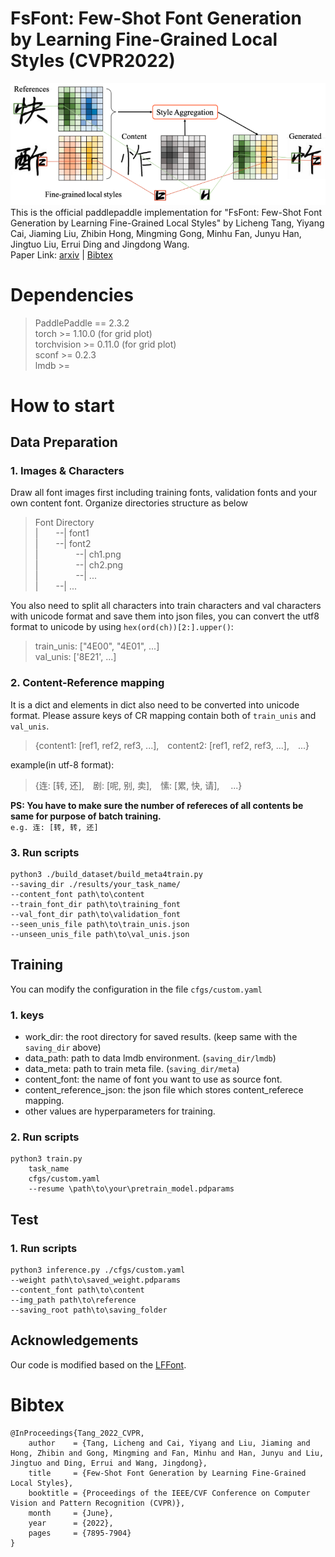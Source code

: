 # FsFont: Few-Shot Font Generation by Learning Fine-Grained Local Styles (CVPR2022)
![image](./IMG/abstract.png)  
This is the official paddlepaddle implementation for "FsFont: Few-Shot Font Generation by Learning Fine-Grained Local Styles" by Licheng Tang, Yiyang Cai, Jiaming Liu, Zhibin Hong, Mingming Gong, Minhu Fan, Junyu Han, Jingtuo Liu, Errui Ding and Jingdong Wang.  
Paper Link: [arxiv](https://arxiv.org/abs/2205.09965) | [Bibtex](#1)



# Dependencies
>PaddlePaddle == 2.3.2  
>torch >= 1.10.0 (for grid plot)  
>torchvision >= 0.11.0  (for grid plot)  
>sconf >= 0.2.3  
>lmdb >= 


# How to start
## Data Preparation
### 1. Images & Characters  
Draw all font images first including training fonts, validation fonts and your own content font. Organize directories structure as below  
> Font Directory  
> |&#8195;&#8195;--| font1  
> |&#8195;&#8195;--| font2  
> |&#8195;&#8195;&#8195;&#8195; --| ch1.png  
> |&#8195;&#8195;&#8195;&#8195; --| ch2.png  
> |&#8195;&#8195;&#8195;&#8195; --| ...     
> |&#8195;&#8195;--| ...  

You also need to split all characters into train characters and val characters with unicode format and save them into json files, you can convert the utf8 format to unicode by using `hex(ord(ch))[2:].upper()`:  
> train_unis: \["4E00", "4E01", ...]  
> val_unis: \['8E21', ...]

### 2. Content-Reference mapping  
It is a dict and elements in dict also need to be converted into unicode format. Please assure keys of CR mapping contain both of `train_unis` and `val_unis`.     
> {content1: \[ref1, ref2, ref3, ...],&#8195;content2: \[ref1, ref2, ref3, ...],&#8195;...}  

example(in utf-8 format):  
> {连: \[转, 还],&#8195;剧: \[呢, 别, 卖],&#8195;愫: \[累, 快, 请],&#8195; ...}  

**PS: You have to make sure the number of refereces of all contents be same for purpose of batch training.**   
`e.g. 连: [转, 转, 还] `

### 3. Run scripts  
``` 
python3 ./build_dataset/build_meta4train.py 
--saving_dir ./results/your_task_name/ 
--content_font path\to\content 
--train_font_dir path\to\training_font 
--val_font_dir path\to\validation_font 
--seen_unis_file path\to\train_unis.json 
--unseen_unis_file path\to\val_unis.json 
```  

## Training
You can modify the configuration in the file `cfgs/custom.yaml`  
### 1. keys
* work_dir: the root directory for saved results. (keep same with the `saving_dir` above) 
* data_path: path to data lmdb environment. (`saving_dir/lmdb`)
* data_meta: path to train meta file. (`saving_dir/meta`)
* content_font: the name of font you want to use as source font.
* content_reference_json: the json file which stores content_referece mapping.  
* other values are hyperparameters for training.  

### 2. Run scripts  
```
python3 train.py 
    task_name
    cfgs/custom.yaml
    --resume \path\to\your\pretrain_model.pdparams  
```
    
    
## Test  

### 1. Run scripts  
```
python3 inference.py ./cfgs/custom.yaml 
--weight path\to\saved_weight.pdparams
--content_font path\to\content 
--img_path path\to\reference 
--saving_root path\to\saving_folder
```

## Acknowledgements  
Our code is modified based on the [LFFont](https://github.com/clovaai/lffont). 

<h1 id="1">Bibtex</h1>  

```
@InProceedings{Tang_2022_CVPR, 
    author    = {Tang, Licheng and Cai, Yiyang and Liu, Jiaming and Hong, Zhibin and Gong, Mingming and Fan, Minhu and Han, Junyu and Liu, Jingtuo and Ding, Errui and Wang, Jingdong}, 
    title     = {Few-Shot Font Generation by Learning Fine-Grained Local Styles}, 
    booktitle = {Proceedings of the IEEE/CVF Conference on Computer Vision and Pattern Recognition (CVPR)}, 
    month     = {June}, 
    year      = {2022}, 
    pages     = {7895-7904} 
} 
```

    
    
    










